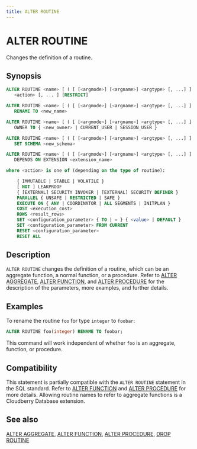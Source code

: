 ```yaml
---
title: ALTER ROUTINE
---
```


# ALTER ROUTINE

Changes the definition of a routine.

## Synopsis

```sql
ALTER ROUTINE <name> [ ( [ [<argmode>] [<argname>] <argtype> [, ...] ] ) ] 
   <action> [, ... ] [RESTRICT]

ALTER ROUTINE <name> [ ( [ [<argmode>] [<argname>] <argtype> [, ...] ] ) ]
   RENAME TO <new_name>

ALTER ROUTINE <name> [ ( [ [<argmode>] [<argname>] <argtype> [, ...] ] ) ]
   OWNER TO { <new_owner> | CURRENT_USER | SESSION_USER }

ALTER ROUTINE <name> [ ( [ [<argmode>] [<argname>] <argtype> [, ...] ] ) ]
   SET SCHEMA <new_schema>

ALTER ROUTINE <name> [ ( [ [<argmode>] [<argname>] <argtype> [, ...] ] ) ]
   DEPENDS ON EXTENSION <extension_name>

where <action> is one of (depending on the type of routine):

    { IMMUTABLE | STABLE | VOLATILE }
    [ NOT ] LEAKPROOF
    { [EXTERNAL] SECURITY INVOKER | [EXTERNAL] SECURITY DEFINER }
    PARALLEL { UNSAFE | RESTRICTED | SAFE }
    EXECUTE ON { ANY | COORDINATOR | ALL SEGMENTS | INITPLAN }
    COST <execution_cost>
    ROWS <result_rows>
    SET <configuration_parameter> { TO | = } { <value> | DEFAULT }
    SET <configuration_parameter> FROM CURRENT
    RESET <configuration_parameter>
    RESET ALL
```

## Description

`ALTER ROUTINE` changes the definition of a routine, which can be an aggregate function, a normal function, or a procedure. Refer to [ALTER AGGREGATE](/i18n/zh/docusaurus-plugin-content-docs/current/sql-stmts/sql-stmt-alter-aggregate.md), [ALTER FUNCTION](/i18n/zh/docusaurus-plugin-content-docs/current/sql-stmts/sql-stmt-alter-function.md), and [ALTER PROCEDURE](/i18n/zh/docusaurus-plugin-content-docs/current/sql-stmts/sql-stmt-alter-procedure.md) for the description of the parameters, more examples, and further details.

## Examples

To rename the routine `foo` for type `integer` to `foobar`:

```sql
ALTER ROUTINE foo(integer) RENAME TO foobar;
```

This command will work independent of whether `foo` is an aggregate, function, or procedure.

## Compatibility

This statement is partially compatible with the `ALTER ROUTINE` statement in the SQL standard. Refer to [ALTER FUNCTION](/i18n/zh/docusaurus-plugin-content-docs/current/sql-stmts/sql-stmt-alter-function.md) and [ALTER PROCEDURE](/i18n/zh/docusaurus-plugin-content-docs/current/sql-stmts/sql-stmt-alter-procedure.md) for more details. Allowing routine names to refer to aggregate functions is a Cloudberry Database extension.

## See also

[ALTER AGGREGATE](/i18n/zh/docusaurus-plugin-content-docs/current/sql-stmts/sql-stmt-alter-aggregate.md), [ALTER FUNCTION](/i18n/zh/docusaurus-plugin-content-docs/current/sql-stmts/sql-stmt-alter-function.md), [ALTER PROCEDURE](/i18n/zh/docusaurus-plugin-content-docs/current/sql-stmts/sql-stmt-alter-procedure.md), [DROP ROUTINE](/i18n/zh/docusaurus-plugin-content-docs/current/sql-stmts/sql-stmt-drop-routine.md)
